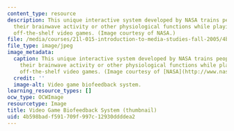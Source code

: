 ```yaml
---
content_type: resource
description: This unique interactive system developed by NASA trains people to change
  their brainwave activity or other physiological functions while playing popular
  off-the-shelf video games. (Image courtesy of NASA.)
file: /media/courses/21l-015-introduction-to-media-studies-fall-2005/4b598badf591709f997c12930ddddea2_21l-015f05-th.jpg
file_type: image/jpeg
image_metadata:
  caption: This unique interactive system developed by NASA trains people to change
    their brainwave activity or other physiological functions while playing popular
    off-the-shelf video games. (Image courtesy of [NASA](http://www.nasa.gov/home/index.html).)
  credit: ''
  image-alt: Video game biofeedback system.
learning_resource_types: []
ocw_type: OCWImage
resourcetype: Image
title: Video Game Biofeedback System (thumbnail)
uid: 4b598bad-f591-709f-997c-12930ddddea2
---
```

